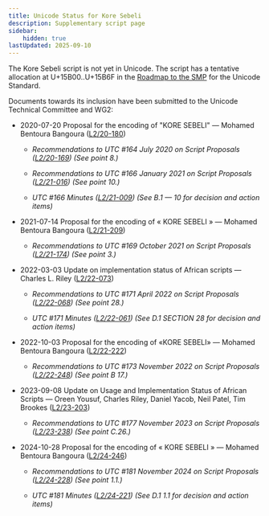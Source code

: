 ```yaml
---
title: Unicode Status for Kore Sebeli
description: Supplementary script page
sidebar:
    hidden: true
lastUpdated: 2025-09-10
---
```


The Kore Sebeli script is not yet in Unicode. The script has a tentative allocation at U+15B00..U+15B6F in the [Roadmap to the SMP](http://www.unicode.org/roadmaps/smp/) for the Unicode Standard. 

Documents towards its inclusion have been submitted to the Unicode Technical Committee and WG2:

- 2020-07-20 Proposal for the encoding of "KORE SEBELI" — Mohamed Bentoura Bangoura ([L2/20-180](http://www.unicode.org/cgi-bin/GetMatchingDocs.pl?L2/20-180))

  - _Recommendations to UTC #164 July 2020 on Script Proposals ([L2/20-169](https://www.unicode.org/L2/L2020/20169-script-adhoc-rept.pdf)) (See point 8.)_

  - _Recommendations to UTC #166 January 2021 on Script Proposals ([L2/21-016](https://www.unicode.org/L2/L2021/21016r-script-adhoc-rept.pdf)) (See point 10.)_

  - _UTC #166 Minutes ([L2/21-009](https://www.unicode.org/L2/L2021/21009.htm)) (See B.1 — 10 for decision and action items)_

- 2021-07-14 Proposal for the encoding of « KORE SEBELI » — Mohamed Bentoura Bangoura ([L2/21-209](http://www.unicode.org/cgi-bin/GetMatchingDocs.pl?L2/21-209))

  - _Recommendations to UTC #169 October  2021 on Script Proposals ([L2/21-174](http://www.unicode.org/L2/L2021/21174-script-adhoc-rept.pdf)) (See point 3.)_

- 2022-03-03 Update on implementation status of African scripts — Charles L. Riley ([L2/22-073](http://www.unicode.org/cgi-bin/GetMatchingDocs.pl?L2/22-073))

  - _Recommendations to UTC #171 April 2022 on Script Proposals ([L2/22-068](http://www.unicode.org/cgi-bin/GetMatchingDocs.pl?L2/22-068)) (See point 28.)_

  - _UTC #171 Minutes ([L2/22-061](https://www.unicode.org/L2/L2022/22061.htm)) (See D.1 SECTION 28 for decision and action items)_

- 2022-10-03 Proposal for the encoding of «KORE SEBELI» — Mohamed Bentoura Bangoura ([L2/22-222](http://www.unicode.org/cgi-bin/GetMatchingDocs.pl?L2/22-222))

  - _Recommendations to UTC #173 November 2022 on Script Proposals ([L2/22-248](https://www.unicode.org/cgi-bin/GetMatchingDocs.pl?L2/22-248)) (See point B 17.)_

- 2023-09-08 Update on Usage and Implementation Status of African Scripts — Oreen Yousuf, Charles Riley, Daniel Yacob, Neil Patel, Tim Brookes ([L2/23-203](http://www.unicode.org/cgi-bin/GetMatchingDocs.pl?L2/23-203))

  - _Recommendations to UTC #177 November 2023 on Script Proposals ([L2/23-238](http://www.unicode.org/cgi-bin/GetMatchingDocs.pl?L2/23-238)) (See point C.26.)_

- 2024-10-28 Proposal for the encoding of « KORE SEBELI » — Mohamed Bentoura Bangoura ([L2/24-246](http://www.unicode.org/cgi-bin/GetMatchingDocs.pl?L2/24-246))

  - _Recommendations to UTC #181 November 2024 on Script Proposals ([L2/24-228](http://www.unicode.org/cgi-bin/GetMatchingDocs.pl?L2/24-228)) (See point 1.1.)_

  - _UTC #181 Minutes ([L2/24-221](https://www.unicode.org/L2/L2024/24221.htm)) (See D.1 1.1 for decision and action items)_

[comment]: # (end of intro)

[comment]: # (start of blocks)



[comment]: # (end of blocks)

[comment]: # (start of chars)



[comment]: # (end of chars)

[comment]: # (start of rest)


